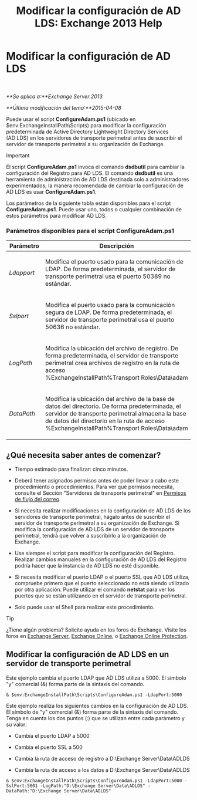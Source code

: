 ﻿---
title: 'Modificar la configuración de AD LDS: Exchange 2013 Help'
TOCTitle: Modificar la configuración de AD LDS
ms:assetid: 381f582c-15ec-43bc-b674-5399fad72c97
ms:mtpsurl: https://technet.microsoft.com/es-es/library/Aa997269(v=EXCHG.150)
ms:contentKeyID: 61183324
ms.date: 04/23/2018
mtps_version: v=EXCHG.150
ms.translationtype: HT
---

# Modificar la configuración de AD LDS

 

_**Se aplica a:**Exchange Server 2013_

_**Última modificación del tema:**2015-04-08_

Puede usar el script **ConfigureAdam.ps1** (ubicado en $env:ExchangeInstallPath\\Scripts) para modificar la configuración predeterminada de Active Directory Lightweight Directory Services (AD LDS) en los servidores de transporte perimetral antes de suscribir el servidor de transporte perimetral a su organización de Exchange.


> [!IMPORTANT]
> El script <STRONG>ConfigureAdam.ps1</STRONG> invoca el comando <STRONG>dsdbutil</STRONG> para cambiar la configuración del Registro para AD LDS. El comando <STRONG>dsdbutil</STRONG> es una herramienta de administración de AD&nbsp;LDS destinada solo a administradores experimentados; la manera recomendada de cambiar la configuración de AD&nbsp;LDS es usar <STRONG>ConfigureAdam.ps1</STRONG>.



Los parámetros de la siguiente tabla están disponibles para el script **ConfigureAdam.ps1**. Puede usar uno, todos o cualquier combinación de estos parámetros para modificar AD LDS.

### Parámetros disponibles para el script ConfigureAdam.ps1

<table>
<colgroup>
<col style="width: 50%" />
<col style="width: 50%" />
</colgroup>
<thead>
<tr class="header">
<th>Parámetro</th>
<th>Descripción</th>
</tr>
</thead>
<tbody>
<tr class="odd">
<td><p><em>Ldapport</em></p></td>
<td><p>Modifica el puerto usado para la comunicación de LDAP. De forma predeterminada, el servidor de transporte perimetral usa el puerto 50389 no estándar.</p></td>
</tr>
<tr class="even">
<td><p><em>Sslport</em></p></td>
<td><p>Modifica el puerto usado para la comunicación segura de LDAP. De forma predeterminada, el servidor de transporte perimetral usa el puerto 50636 no estándar.</p></td>
</tr>
<tr class="odd">
<td><p><em>LogPath</em></p></td>
<td><p>Modifica la ubicación del archivo de registro. De forma predeterminada, el servidor de transporte perimetral crea archivos de registro en la ruta de acceso %ExchangeInstallPath%Transport Roles\Data\adam</p></td>
</tr>
<tr class="even">
<td><p><em>DataPath</em></p></td>
<td><p>Modifica la ubicación del archivo de la base de datos del directorio. De forma predeterminada, el servidor de transporte perimetral almacena la base de datos del directorio en la ruta de acceso %ExchangeInstallPath%Transport Roles\Data\adam</p></td>
</tr>
</tbody>
</table>


## ¿Qué necesita saber antes de comenzar?

  - Tiempo estimado para finalizar: cinco minutos.

  - Deberá tener asignados permisos antes de poder llevar a cabo este procedimiento o procedimientos. Para ver qué permisos necesita, consulte el Sección "Servidores de transporte perimetral" en [Permisos de flujo del correo](mail-flow-permissions-exchange-2013-help.md).

  - Si necesita realizar modificaciones en la configuración de AD LDS de los servidores de transporte perimetral, hágalo antes de suscribir el servidor de transporte perimetral a su organización de Exchange. Si modifica la configuración de AD LDS de un servidor de transporte perimetral, tendrá que volver a suscribirlo a la organización de Exchange.

  - Use siempre el script para modificar la configuración del Registro. Realizar cambios manuales en la configuración de AD LDS del Registro podría hacer que la instancia de AD LDS no esté disponible.

  - Si necesita modificar el puerto LDAP o el puerto SSL que AD LDS utiliza, compruebe primero que el puerto seleccionado no está siendo utilizado por otra aplicación. Puede utilizar el comando **netstat** para ver los puertos que se están utilizando en el servidor de transporte perimetral.

  - Solo puede usar el Shell para realizar este procedimiento.


> [!TIP]
> ¿Tiene algún problema? Solicite ayuda en los foros de Exchange. Visite los foros en <A href="https://go.microsoft.com/fwlink/p/?linkid=60612">Exchange Server</A>, <A href="https://go.microsoft.com/fwlink/p/?linkid=267542">Exchange Online</A>, o <A href="https://go.microsoft.com/fwlink/p/?linkid=285351">Exchange Online Protection</A>.



## Modificar la configuración de AD LDS en un servidor de transporte perimetral

Este ejemplo cambia el puerto LDAP que AD LDS utiliza a 5000. El símbolo "y" comercial (&) forma parte de la sintaxis del comando.

    & $env:ExchangeInstallPath\Scripts\ConfigureAdam.ps1 -LdapPort:5000

Este ejemplo realiza los siguientes cambios en la configuración de AD LDS. El símbolo de "y" comercial (&) forma parte de la sintaxis del comando. Tenga en cuenta los dos puntos (:) que se utilizan entre cada parámetro y su valor:

  - Cambia el puerto LDAP a 5000

  - Cambia el puerto SSL a 500

  - Cambia la ruta de acceso de registro a D:\\Exchange Server\\Data\\ADLDS

  - Cambia la ruta de acceso a los datos a D:\\Exchange Server\\Data\\ADLDS

<!-- end list -->

    & $env:ExchangeInstallPath\Scripts\ConfigureAdam.ps1 -LdapPort:5000 -SslPort:5001 -LogPath:"D:\Exchange Server\Data\ADLDS" -DataPath:"D:\Exchange Server\Data\ADLDS"

